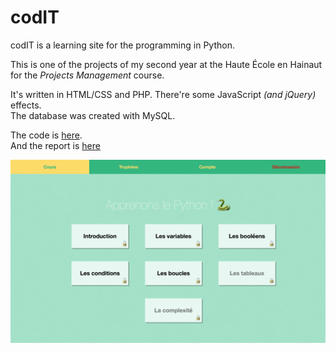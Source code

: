 # codIT

codIT is a learning site for the programming in Python.

This is one of the projects of my second year at the Haute École en Hainaut for the _Projects Management_ course.

It's written in HTML/CSS and PHP. There're some JavaScript _(and jQuery)_ effects.  
The database was created with MySQL.

The code is [here](site).  
And the report is [here](https://github.com/Harchytekt/Rapports/blob/master/2015-2018%20(HeH)/2016-2017/Gestion%20de%20projets/Rapport.pdf)

![Summary](Rapport/LaTeX/textures/images/annexes/site/21-Sommaire.png "Summary")
